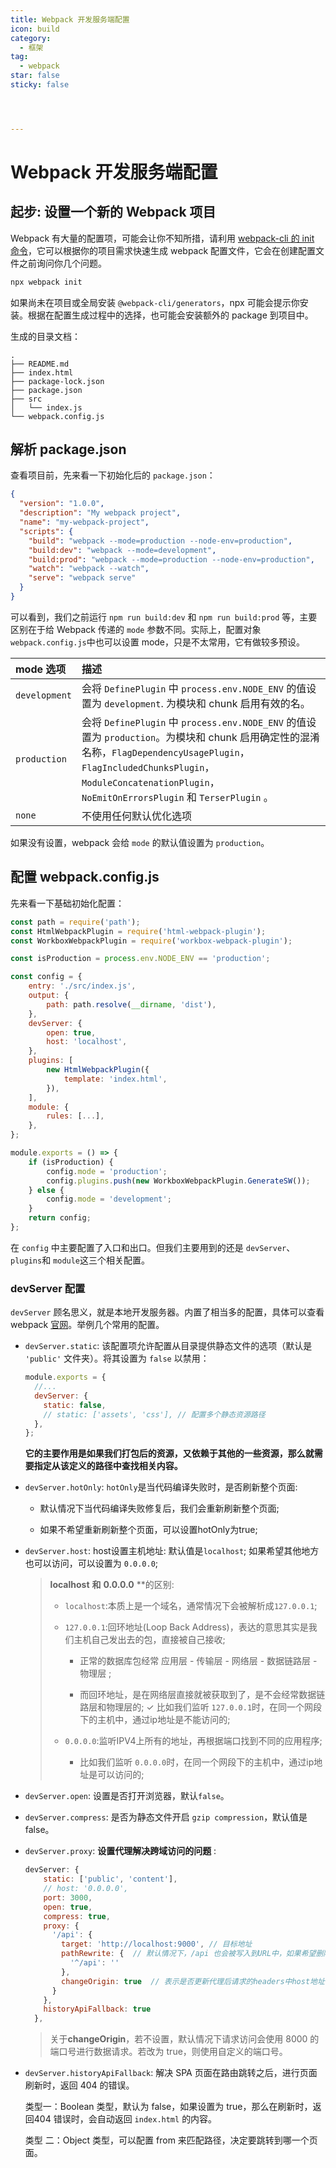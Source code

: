 ```yaml
---
title: Webpack 开发服务端配置
icon: build
category:
  - 框架
tag:
  - webpack
star: false
sticky: false




---
```


# Webpack 开发服务端配置

## 起步: 设置一个新的 Webpack 项目

Webpack 有大量的配置项，可能会让你不知所措，请利用 [webpack-cli 的 init 命令](https://webpack.docschina.org/api/cli/#init)，它可以根据你的项目需求快速生成 webpack 配置文件，它会在创建配置文件之前询问你几个问题。

```bash
npx webpack init
```

如果尚未在项目或全局安装 `@webpack-cli/generators`，npx 可能会提示你安装。根据在配置生成过程中的选择，也可能会安装额外的 package 到项目中。

生成的目录文档：

```tree
.
├── README.md
├── index.html
├── package-lock.json
├── package.json
├── src
│   └── index.js
└── webpack.config.js
```

## 解析 package.json

查看项目前，先来看一下初始化后的 `package.json`：

```json
{
  "version": "1.0.0",
  "description": "My webpack project",
  "name": "my-webpack-project",
  "scripts": {
    "build": "webpack --mode=production --node-env=production",
    "build:dev": "webpack --mode=development",
    "build:prod": "webpack --mode=production --node-env=production",
    "watch": "webpack --watch",
    "serve": "webpack serve"
  }
}
```

可以看到，我们之前运行 `npm run build:dev` 和 `npm run build:prod` 等，主要区别在于给 Webpack 传递的 `mode` 参数不同。实际上，配置对象`webpack.config.js`中也可以设置 mode，只是不太常用，它有做较多预设。

| mode 选项     | 描述                                                         |
| :------------ | :----------------------------------------------------------- |
| `development` | 会将 `DefinePlugin` 中 `process.env.NODE_ENV` 的值设置为 `development`. 为模块和 chunk 启用有效的名。 |
| `production`  | 会将 `DefinePlugin` 中 `process.env.NODE_ENV` 的值设置为 `production`。为模块和 chunk 启用确定性的混淆名称，`FlagDependencyUsagePlugin`，`FlagIncludedChunksPlugin`，`ModuleConcatenationPlugin`，`NoEmitOnErrorsPlugin` 和 `TerserPlugin` 。 |
| `none`        | 不使用任何默认优化选项                                       |

如果没有设置，webpack 会给 `mode` 的默认值设置为 `production`。

## 配置 webpack.config.js

先来看一下基础初始化配置：

```js
const path = require('path');
const HtmlWebpackPlugin = require('html-webpack-plugin');
const WorkboxWebpackPlugin = require('workbox-webpack-plugin');

const isProduction = process.env.NODE_ENV == 'production';

const config = {
    entry: './src/index.js',
    output: {
        path: path.resolve(__dirname, 'dist'),
    },
    devServer: {
        open: true,
        host: 'localhost',
    },
    plugins: [
        new HtmlWebpackPlugin({
            template: 'index.html',
        }),
    ],
    module: {
        rules: [...],
    },
};

module.exports = () => {
    if (isProduction) {
        config.mode = 'production';
        config.plugins.push(new WorkboxWebpackPlugin.GenerateSW());
    } else {
        config.mode = 'development';
    }
    return config;
};
```

在 `config` 中主要配置了入口和出口。但我们主要用到的还是 `devServer`、`plugins`和 `module`这三个相关配置。

### devServer 配置

`devServer` 顾名思义，就是本地开发服务器。内置了相当多的配置，具体可以查看 webpack [官网](https://webpack.docschina.org/configuration/dev-server/)。举例几个常用的配置。

- `devServer.static`: 该配置项允许配置从目录提供静态文件的选项（默认是 `'public'` 文件夹）。将其设置为 `false` 以禁用：

  ```js
  module.exports = {
    //...
    devServer: {
      static: false,
      // static: ['assets', 'css'], // 配置多个静态资源路径
    },
  };
  ```

  **它的主要作用是如果我们打包后的资源，又依赖于其他的一些资源，那么就需要指定从该定义的路径中查找相关内容。** 

- `devServer.hotOnly`: `hotOnly`是当代码编译失败时，是否刷新整个页面:

  - 默认情况下当代码编译失败修复后，我们会重新刷新整个页面; 

  - 如果不希望重新刷新整个页面，可以设置hotOnly为true;


- `devServer.host`: host设置主机地址: 默认值是`localhost`; 如果希望其他地方也可以访问，可以设置为 `0.0.0.0`;

  > **localhost** **和** **0.0.0.0** **的区别:
  >
  > - `localhost`:本质上是一个域名，通常情况下会被解析成`127.0.0.1`;
  >
  > - `127.0.0.1`:回环地址(Loop Back Address)，表达的意思其实是我们主机自己发出去的包，直接被自己接收;
  >
  >   - 正常的数据库包经常 应用层 - 传输层 - 网络层 - 数据链路层 - 物理层 ;
  >
  >   - 而回环地址，是在网络层直接就被获取到了，是不会经常数据链路层和物理层的; ✓ 比如我们监听 `127.0.0.1`时，在同一个网段下的主机中，通过ip地址是不能访问的;
  >
  > - `0.0.0.0`:监听IPV4上所有的地址，再根据端口找到不同的应用程序;
  >
  >   - 比如我们监听 `0.0.0.0`时，在同一个网段下的主机中，通过ip地址是可以访问的;

- `devServer.open`: 设置是否打开浏览器，默认`false`。

- `devServer.compress`: 是否为静态文件开启 `gzip compression`，默认值是false。

- `devServer.proxy`: **设置代理解决跨域访问的问题** :

  ```js
  devServer: {
      static: ['public', 'content'],
      // host: '0.0.0.0',
      port: 3000,
      open: true,
      compress: true,
      proxy: {
        '/api': {
          target: 'http://localhost:9000', // 目标地址
          pathRewrite: {  // 默认情况下，/api 也会被写入到URL中，如果希望删除，可以使用pathRewrite;
            '^/api': ''
          },
          changeOrigin: true  // 表示是否更新代理后请求的headers中host地址,一般设置为true
        }
      },
      historyApiFallback: true
    },
  ```

  > 关于**changeOrigin**，若不设置，默认情况下请求访问会使用 8000 的端口号进行数据请求。若改为 true，则使用自定义的端口号。

- `devServer.historyApiFallback`: 解决 SPA 页面在路由跳转之后，进行页面刷新时，返回 404 的错误。 

  类型一：Boolean 类型，默认为 false，如果设置为 true，那么在刷新时，返回404 错误时，会自动返回 `index.html` 的内容。

  类型 二：Object 类型，可以配置 from 来匹配路径，决定要跳转到哪一个页面。

 

